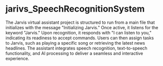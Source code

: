 # jarivs_SpeechRecognitionSystem
The Jarvis virtual assistant project is structured to run from a main file that initializes with the message "Initializing Jarvis." Once active, it listens for the keyword "Jarvis." Upon recognition, it responds with "I can listen to you," indicating its readiness to accept commands. Users can then assign tasks to Jarvis, such as playing a specific song or retrieving the latest news headlines. The assistant integrates speech recognition, text-to-speech functionality, and AI processing to deliver a seamless and interactive experience.
